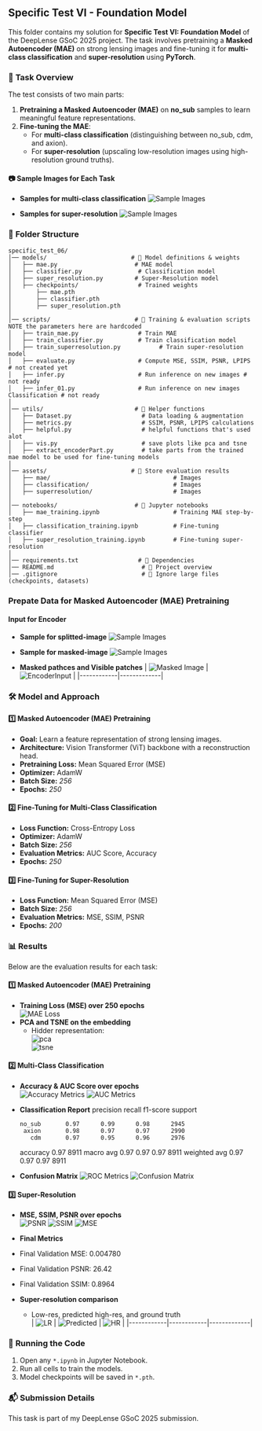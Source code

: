 ## **Specific Test VI - Foundation Model**  

This folder contains my solution for **Specific Test VI: Foundation Model** of the DeepLense GSoC 2025 project. The task involves pretraining a **Masked Autoencoder (MAE)** on strong lensing images and fine-tuning it for **multi-class classification** and **super-resolution** using **PyTorch**.  

### 📌 **Task Overview**  
The test consists of two main parts:  
1. **Pretraining a Masked Autoencoder (MAE)** on **no_sub** samples to learn meaningful feature representations.  
2. **Fine-tuning the MAE**:  
   - For **multi-class classification** (distinguishing between no_sub, cdm, and axion).  
   - For **super-resolution** (upscaling low-resolution images using high-resolution ground truths).  

#### 📷 Sample Images for Each Task
- **Samples for multi-class classification**
   ![Sample Images](assets/classification/classSample.png)
 
- **Samples for super-resolution**
   ![Sample Images](assets/superresolution/superRsample.png)

### 📂 **Folder Structure**  
```
specific_test_06/
│── models/                        # 📂 Model definitions & weights
│   ├── mae.py                      # MAE model
│   ├── classifier.py                # Classification model
│   ├── super_resolution.py         # Super-Resolution model
│   ├── checkpoints/                 # Trained weights
│       ├── mae.pth
│       ├── classifier.pth
│       ├── super_resolution.pth
│
│── scripts/                        # 📂 Training & evaluation scripts NOTE the parameters here are hardcoded
│   ├── train_mae.py                 # Train MAE
│   ├── train_classifier.py          # Train classification model
│   ├── train_superresolution.py           # Train super-resolution model
│   ├── evaluate.py                  # Compute MSE, SSIM, PSNR, LPIPS # not created yet
│   ├── infer.py                     # Run inference on new images # not ready
│   ├── infer_01.py                  # Run inference on new images Classification # not ready
│
│── utils/                          # 📂 Helper functions
│   ├── Dataset.py                    # Data loading & augmentation
│   ├── metrics.py                    # SSIM, PSNR, LPIPS calculations
│   ├── helpful.py                    # helpful functions that's used alot
│   ├── vis.py                        # save plots like pca and tsne
│   ├── extract_encoderPart.py        # take parts from the trained mae model to be used for fine-tuning models
│
│── assets/                        # 📂 Store evaluation results
│   ├── mae/                                   # Images
│   ├── classification/                        # Images
│   ├── superresolution/                       # Images
│
│── notebooks/                      # 📂 Jupyter notebooks
│   ├── mae_training.ipynb                     # Training MAE step-by-step
│   ├── classification_training.ipynb          # Fine-tuning classifier
│   ├── super_resolution_training.ipynb        # Fine-tuning super-resolution
│
│── requirements.txt                 # 📜 Dependencies
│── README.md                         # 📜 Project overview
│── .gitignore                        # 🚫 Ignore large files (checkpoints, datasets)
```

### **Prepate Data for Masked Autoencoder (MAE) Pretraining**  

#### **Input for Encoder**
- **Sample for splitted-image**
   ![Sample Images](assets/mae/splitted_image.png)

- **Sample for masked-image**
   ![Sample Images](assets/mae/masked_image.png)

- **Masked pathces and Visible patches**
| ![Masked Image](assets/mae/masked_patches.png) | ![EncoderInput](assets/mae/visible_patches.png) |
|------------|-------------|


### 🛠 **Model and Approach**  
#### **1️⃣ Masked Autoencoder (MAE) Pretraining**
- **Goal:** Learn a feature representation of strong lensing images.  
- **Architecture:** Vision Transformer (ViT) backbone with a reconstruction head.  
- **Pretraining Loss:** Mean Squared Error (MSE)
- **Optimizer:** AdamW 
- **Batch Size:** *256*
- **Epochs:** *250*

#### **2️⃣ Fine-Tuning for Multi-Class Classification**
- **Loss Function:** Cross-Entropy Loss  
- **Optimizer:** AdamW 
- **Batch Size:** *256*
- **Evaluation Metrics:** AUC Score, Accuracy  
- **Epochs:** *250*

#### **3️⃣ Fine-Tuning for Super-Resolution**
- **Loss Function:** Mean Squared Error (MSE)
- **Batch Size:** *256*
- **Evaluation Metrics:** MSE, SSIM, PSNR  
- **Epochs:** *200*

### 📊 **Results**  
Below are the evaluation results for each task:  

#### **1️⃣ Masked Autoencoder (MAE) Pretraining**  
- **Training Loss (MSE) over 250 epochs**  
  ![MAE Loss](assets/mae/MAE_Losses.png)  
- **PCA and TSNE on the embedding**  
  - Hidder representation:  
    ![pca](assets/mae/pca_plot.png)  
    ![tsne](assets/mae/tsne_plot.png)

#### **2️⃣ Multi-Class Classification**  
- **Accuracy & AUC Score over epochs**  
  ![Accuracy Metrics](assets/classification/Accuracies.png)
  ![AUC Metrics](assets/classification/AUC.png)

- **Classification Report**
              precision    recall  f1-score   support

      no_sub       0.97      0.99      0.98      2945
       axion       0.98      0.97      0.97      2990
         cdm       0.97      0.95      0.96      2976

    accuracy                           0.97      8911
   macro avg       0.97      0.97      0.97      8911
weighted avg       0.97      0.97      0.97      8911

- **Confusion Matrix**
  ![ROC Metrics](assets/classification/ROC_curve.png)
  ![Confusion Matrix](assets/classification/confusion_matrix.png)  


#### **3️⃣ Super-Resolution**
- **MSE, SSIM, PSNR over epochs**  
  ![PSNR](assets/superresolution/PSNR.png)
  ![SSIM](assets/superresolution/SSIM.png)
  ![MSE](assets/superresolution/MAE_Losses.png)

- **Final Metrics**  
- Final Validation MSE: 0.004780
- Final Validation PSNR: 26.42
- Final Validation SSIM: 0.8964

- **Super-resolution comparison**  
  - Low-res, predicted high-res, and ground truth  
    | ![LR](assets/superresolution/lr_image.png) | ![Predicted](assets/superresolution/superResoluted.png) | ![HR](assets/superresolution/hr_image.png) |
    |------------|------------|-------------|
  
### 🚀 **Running the Code**  
1. Open any `*.ipynb` in Jupyter Notebook.
2. Run all cells to train the models.
3. Model checkpoints will be saved in `*.pth`.

### 📬 **Submission Details**  
This task is part of my DeepLense GSoC 2025 submission.